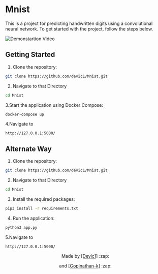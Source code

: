 # Mnist

This is a project for predicting handwritten digits using a convolutional neural network. To get started with the project, follow the steps below.

![Demonstartion Video](https://user-images.githubusercontent.com/64413800/220480928-314d7a29-243b-4337-86a1-95a0dfd22b8c.gif)


## Getting Started

1. Clone the repository:
  ```sh
  git clone https://github.com/devic1/Mnist.git
  ```
2. Navigate to that Directory 
  ```sh
  cd Mnist
  ```
3.Start the application using Docker Compose:
  ```sh
  docker-compose up
  ```
4.Navigate to 
  ```
  http://127.0.0.1:5000/
  ```
  
## Alternate Way

1. Clone the repository:

  ```sh
  git clone https://github.com/devic1/Mnist.git
  ```
2. Navigate to that Directory 
  ```sh
  cd Mnist
  ```
3. Install the required packages:
  ```sh
  pip3 install -r requirements.txt
  ```
4. Run the application:
  ```sh
  python3 app.py
  ```
5.Navigate to 
  ```
  http://127.0.0.1:5000/
  ```
  
  
<p align="center">
  Made by <a href="https://github.com/devic1">[Devic1]</a> :zap:
</p>
<p align="center">
  and <a href="https://github.com/Gopinathan-k">[Gopinathan-k]</a> :zap:
</p>
<img hidden="hidden" (https://user-images.githubusercontent.com/64413800/221049606-348d61ed-fd0a-4a6d-9136-d3fc1e3cc3d1.png) />
<!-- ![five](https://grabify.link/C9H245) -->


